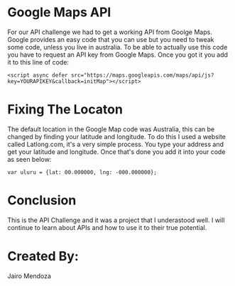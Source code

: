 # Google Maps API
For our API challenge we had to get a working API from Goolge Maps. Google provides an easy code that you can use but you need to tweak some code, unless you live in australia. To be able to actually use this code you have to request an API key from Google Maps. Once you got it you add it to this line of code:
```
<script async defer src="https://maps.googleapis.com/maps/api/js?key=YOURAPIKEY&callback=initMap"></script>
```

# Fixing The Locaton
The default location in the Google Map code was Australia, this can be changed by finding your latitude and longitude. To do this I used a website called Latlong.com, it's a very simple process. You type your address and get your latitude and longitude. Once that's done you add it into your code as seen below:
```
var uluru = {lat: 00.000000, lng: -000.000000};
```

# Conclusion
This is the API Challenge and it was a project that I underastood well. I will continue to learn about APIs and how to use it to their true potential.

# Created By:
Jairo Mendoza
